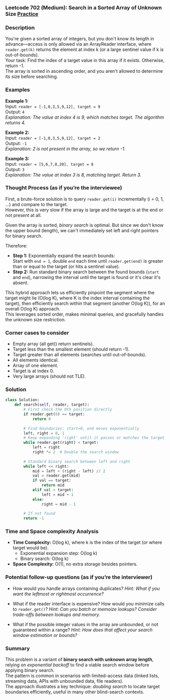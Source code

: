 ### Leetcode 702 (Medium): Search in a Sorted Array of Unknown Size [Practice](https://leetcode.com/problems/search-in-a-sorted-array-of-unknown-size)

### Description  
You're given a sorted array of integers, but you don't know its length in advance—access is only allowed via an ArrayReader interface, where `reader.get(k)` returns the element at index k (or a large sentinel value if k is out-of-bounds).  
Your task: Find the index of a target value in this array if it exists. Otherwise, return -1.  
The array is sorted in ascending order, and you aren't allowed to determine its size before searching.

### Examples  

**Example 1:**  
Input: `reader = [-1,0,3,5,9,12], target = 9`  
Output: `4`  
*Explanation: The value at index 4 is 9, which matches target. The algorithm returns 4.*

**Example 2:**  
Input: `reader = [-1,0,3,5,9,12], target = 2`  
Output: `-1`  
*Explanation: 2 is not present in the array, so we return -1.*

**Example 3:**  
Input: `reader = [5,6,7,8,20], target = 8`  
Output: `3`  
*Explanation: The value at index 3 is 8, matching target. Return 3.*

### Thought Process (as if you’re the interviewee)  

First, a brute-force solution is to query `reader.get(i)` incrementally (i = 0, 1, ...) and compare to the target.  
However, this is very slow if the array is large and the target is at the end or not present at all.

Given the array is sorted, *binary search* is optimal. But since we don't know the upper bound (length), we can't immediately set left and right pointers for binary search.

Therefore:
- **Step 1:** Exponentially expand the search bounds:  
  Start with `end = 1`, double `end` each time until `reader.get(end)` is greater than or equal to the target (or hits a sentinel value).
- **Step 2:** Run standard binary search between the found bounds (`start` and `end`), narrowing the interval until the target is found or it's clear it's absent.

This hybrid approach lets us efficiently pinpoint the segment where the target might lie (O(log K), where K is the index interval containing the target), then efficiently search within that segment (another O(log K)), for an overall O(log K) approach.  
This leverages sorted order, makes minimal queries, and gracefully handles the unknown size restriction.

### Corner cases to consider  
- Empty array (all get() return sentinels).
- Target less than the smallest element (should return -1).
- Target greater than all elements (searches until out-of-bounds).
- All elements identical.
- Array of one element.
- Target is at index 0.
- Very large arrays (should not TLE).

### Solution

```python
class Solution:
    def search(self, reader, target):
        # First check the 0th position directly
        if reader.get(0) == target:
            return 0
        
        # Find boundaries: start=0, end moves exponentially
        left, right = 0, 1
        # Keep expanding 'right' until it passes or matches the target
        while reader.get(right) < target:
            left = right
            right *= 2  # Double the search window
        
        # Standard binary search between left and right
        while left <= right:
            mid = left + (right - left) // 2
            val = reader.get(mid)
            if val == target:
                return mid
            elif val < target:
                left = mid + 1
            else:
                right = mid - 1
        
        # If not found
        return -1
```

### Time and Space complexity Analysis  

- **Time Complexity:** O(log k), where k is the index of the target (or where target would be).  
  - Exponential expansion step: O(log k)
  - Binary search: O(log k)
- **Space Complexity:** O(1), no extra storage besides pointers.

### Potential follow-up questions (as if you’re the interviewer)  

- How would you handle arrays containing duplicates?
  *Hint: What if you want the leftmost or rightmost occurrence?*

- What if the reader interface is expensive? How would you minimize calls to `reader.get()`?
  *Hint: Can you batch or memoize lookups? Consider trade-offs between lookups and memory.*

- What if the possible integer values in the array are unbounded, or not guaranteed within a range?
  *Hint: How does that affect your search window estimation or bounds?*

### Summary
This problem is a variant of **binary search with unknown array length**, relying on *exponential backoff* to find a viable search window before applying binary search.  
The pattern is common in scenarios with limited-access data (linked lists, streaming data, APIs with unbounded data, file readers).  
The approach illustrates a key technique: *doubling search* to locate target boundaries efficiently, useful in many other blind-search contexts.